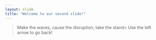 ```yaml
---
layout: slide
title: "Welcome to our second slide!"
---
```

>Make the waves, cause the disruption, take the stand<
Use the left arrow to go back!
